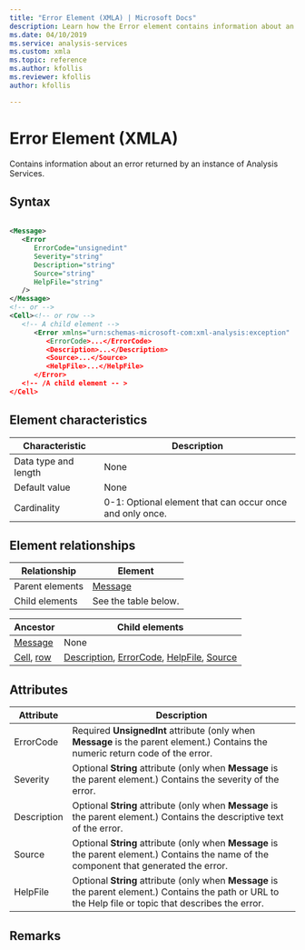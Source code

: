 ```yaml
---
title: "Error Element (XMLA) | Microsoft Docs"
description: Learn how the Error element contains information about an error returned by an instance of Analysis Services.
ms.date: 04/10/2019
ms.service: analysis-services
ms.custom: xmla
ms.topic: reference
ms.author: kfollis
ms.reviewer: kfollis
author: kfollis

---
```

# Error Element (XMLA)

  Contains information about an error returned by an instance of Analysis Services.  
  
## Syntax  
  
```xml  
  
<Message>  
   <Error   
      ErrorCode="unsignedint"   
      Severity="string"   
      Description="string"  
      Source="string"  
      HelpFile="string"  
   />  
</Message>  
<!-- or -->  
<Cell><!-- or row -->  
   <!-- A child element -->  
      <Error xmlns="urn:schemas-microsoft-com:xml-analysis:exception"  
         <ErrorCode>...</ErrorCode>  
         <Description>...</Description>  
         <Source>...</Source>  
         <HelpFile>...</HelpFile>  
      </Error>  
   <!-- /A child element -- >  
</Cell>  
```  
  
## Element characteristics  
  
|Characteristic|Description|  
|--------------------|-----------------|  
|Data type and length|None|  
|Default value|None|  
|Cardinality|0-1: Optional element that can occur once and only once.|  
  
## Element relationships  
  
|Relationship|Element|  
|------------------|-------------|  
|Parent elements|[Message](../xml-elements-properties/message-element-xmla.md)|  
|Child elements|See the table below.|  
  
|Ancestor|Child elements|  
|--------------|--------------------|  
|[Message](../xml-elements-properties/message-element-xmla.md)|None|  
|[Cell](../xml-elements-properties/cell-element-mddataset-xmla.md), [row](../xml-elements-properties/message-element-xmla.md)|[Description](../xml-elements-properties/description-element-xmla.md), [ErrorCode](../xml-elements-properties/errorcode-element-xmla.md), [HelpFile](../xml-elements-properties/helpfile-element-xmla.md), [Source](../xml-elements-properties/source-element-error-xmla.md)|  
  
## Attributes  
  
|Attribute|Description|  
|---------------|-----------------|  
|ErrorCode|Required **UnsignedInt** attribute (only when **Message** is the parent element.) Contains the numeric return code of the error.|  
|Severity|Optional **String** attribute (only when **Message** is the parent element.) Contains the severity of the error.|  
|Description|Optional **String** attribute (only when **Message** is the parent element.) Contains the descriptive text of the error.|  
|Source|Optional **String** attribute (only when **Message** is the parent element.) Contains the name of the component that generated the error.|  
|HelpFile|Optional **String** attribute (only when **Message** is the parent element.) Contains the path or URL to the Help file or topic that describes the error.|  
  
## Remarks  
  

